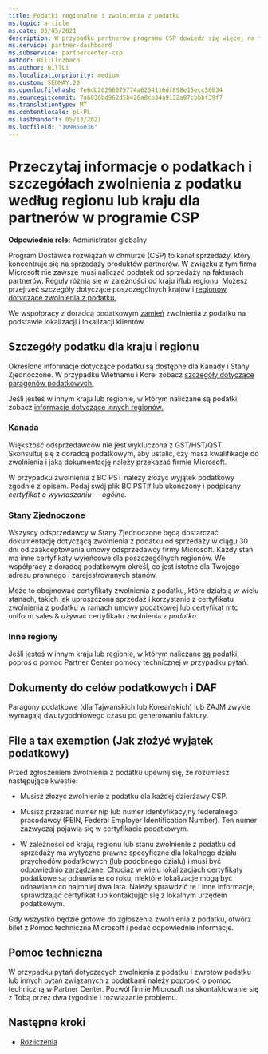 ```yaml
---
title: Podatki regionalne i zwolnienia z podatku
ms.topic: article
ms.date: 03/05/2021
description: W przypadku partnerów programu CSP dowiedz się więcej na temat obowiązków podatkowych w poszczególnych regionach, sposobu przesyłania zwolnienia z podatku dla sprzedaży WSP oraz sposobu uzyskania pomocy technicznej w przypadku pytań podatkowych.
ms.service: partner-dashboard
ms.subservice: partnercenter-csp
author: BillLinzbach
ms.author: BillLi
ms.localizationpriority: medium
ms.custom: SEOMAY.20
ms.openlocfilehash: 7e6db20296075774a6254116df898e15ecc50034
ms.sourcegitcommit: 7a6836bd962d5b426a8cb34a9132a87cbbbf39f7
ms.translationtype: MT
ms.contentlocale: pl-PL
ms.lasthandoff: 05/13/2021
ms.locfileid: "109856036"
---
```

# <a name="read-about-taxes-and-tax-exemption-details-by-region-or-country-for-partners-in-the-csp-program"></a>Przeczytaj informacje o podatkach i szczegółach zwolnienia z podatku według regionu lub kraju dla partnerów w programie CSP

**Odpowiednie role:** Administrator globalny

Program Dostawca rozwiązań w chmurze (CSP) to kanał sprzedaży, który koncentruje się na sprzedaży produktów partnerów. W związku z tym firma Microsoft nie zawsze musi naliczać podatek od sprzedaży na fakturach partnerów. Reguły różnią się w zależności od kraju i/lub regionu. Możesz przejrzeć szczegóły dotyczące poszczególnych krajów i [regionów dotyczące zwolnienia z podatku.](#country-and-region-tax-details)

We współpracy z doradcą podatkowym [zamień](#file-a-tax-exemption) zwolnienia z podatku na podstawie lokalizacji i lokalizacji klientów.

## <a name="country-and-region-tax-details"></a>Szczegóły podatku dla kraju i regionu

Określone informacje dotyczące podatku są dostępne dla Kanady i Stany Zjednoczone. W przypadku Wietnamu i Korei zobacz [szczegóły dotyczące paragonów podatkowych.](#tax-receipts-and-daf)

Jeśli jesteś w innym kraju lub regionie, w którym naliczane są podatki, zobacz [informacje dotyczące innych regionów.](#other-regions)


### <a name="canada"></a>Kanada

Większość odsprzedawców nie jest wykluczona z GST/HST/QST. Skonsultuj się z doradcą podatkowym, aby ustalić, czy masz kwalifikacje do zwolnienia i jaką dokumentację należy przekazać firmie Microsoft.

W przypadku zwolnienia z BC PST należy złożyć wyjątek podatkowy zgodnie z opisem. Podaj swój plik BC PST# lub ukończony i podpisany *certyfikat o wywłaszaniu — ogólne.*

### <a name="united-states"></a>Stany Zjednoczone

Wszyscy odsprzedawcy w Stany Zjednoczone będą dostarczać dokumentację dotyczącą zwolnienia z podatku od sprzedaży w ciągu 30 dni od zaakceptowania umowy odsprzedawcy firmy Microsoft. Każdy stan ma inne certyfikaty wyieńcowe dla poszczególnych regionów. We współpracy z doradcą podatkowym określ, co jest istotne dla Twojego adresu prawnego i zarejestrowanych stanów.

Może to obejmować certyfikaty zwolnienia z podatku,  które działają  w wielu stanach, takich jak uproszczona sprzedaż i korzystanie z certyfikatu zwolnienia z podatku w ramach umowy podatkowej lub certyfikat mtc uniform sales & używać certyfikatu zwolnienia z *podatku.*

### <a name="other-regions"></a>Inne regiony

Jeśli jesteś w innym kraju lub regionie, w którym naliczane [są](#support) podatki, poproś o pomoc Partner Center pomocy technicznej w przypadku pytań.

## <a name="tax-receipts-and-daf"></a>Dokumenty do celów podatkowych i DAF

Paragony podatkowe (dla Tajwańskich lub Koreańskich) lub ZAJM zwykle wymagają dwutygodniowego czasu po generowaniu faktury.

## <a name="file-a-tax-exemption"></a>File a tax exemption (Jak złożyć wyjątek podatkowy)

Przed zgłoszeniem zwolnienia z podatku upewnij się, że rozumiesz następujące kwestie:

- Musisz złożyć zwolnienie z podatku dla każdej dzierżawy CSP.

- Musisz przesłać numer nip lub numer identyfikacyjny federalnego pracodawcy (FEIN, Federal Employer Identification Number). Ten numer zazwyczaj pojawia się w certyfikacie podatkowym.

- W zależności od kraju, regionu lub stanu zwolnienie z podatku od sprzedaży ma wytyczne prawne specyficzne dla lokalnego działu przychodów podatkowych (lub podobnego działu) i musi być odpowiednio zarządzane. Chociaż w wielu lokalizacjach certyfikaty podatkowe są odnawiane co roku, niektóre lokalizacje mogą być odnawiane co najmniej dwa lata. Należy sprawdzić te i inne informacje, sprawdzając certyfikat lub kontaktując się z lokalnym urzędem podatkowym.

Gdy wszystko będzie gotowe do zgłoszenia zwolnienia z [](https://partner.microsoft.com/dashboard/support/csp/servicerequests/create?stage=2&topicid=92930319-ced6-c18b-d7a6-d62b22d60aa5) podatku, otwórz bilet z Pomoc techniczna Microsoft i podać odpowiednie informacje.

## <a name="support"></a>Pomoc techniczna

W przypadku pytań dotyczących zwolnienia z podatku i zwrotów podatku lub innych pytań związanych z podatkami należy poprosić o pomoc techniczną w Partner Center. Pozwól firmie Microsoft na skontaktowanie się z Tobą przez dwa tygodnie i rozwiązanie problemu.

## <a name="next-steps"></a>Następne kroki

- [Rozliczenia](billing.md)
